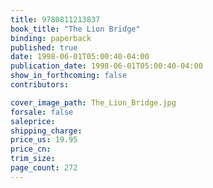 ```yaml
---
title: 9780811213837
book_title: "The Lion Bridge"
binding: paperback
published: true
date: 1998-06-01T05:00:40-04:00
publication_date: 1998-06-01T05:00:40-04:00
show_in_forthcoming: false
contributors:

cover_image_path: The_Lion_Bridge.jpg
forsale: false
saleprice:
shipping_charge:
price_us: 19.95
price_cn:
trim_size:
page_count: 272
---
```


